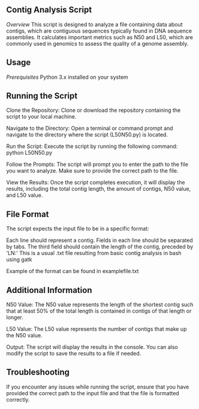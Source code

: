 **Contig Analysis Script**
---
*Overview*
This script is designed to analyze a file containing data about contigs, which are contiguous sequences typically found in DNA sequence assemblies. It calculates important metrics such as N50 and L50, which are commonly used in genomics to assess the quality of a genome assembly.

**Usage**
---
*Prerequisites*
Python 3.x installed on your system

**Running the Script**
---
Clone the Repository: Clone or download the repository containing the script to your local machine.

Navigate to the Directory: Open a terminal or command prompt and navigate to the directory where the script (L50N50.py) is located.

Run the Script: Execute the script by running the following command: python L50N50.py

Follow the Prompts: The script will prompt you to enter the path to the file you want to analyze. Make sure to provide the correct path to the file.

View the Results: Once the script completes execution, it will display the results, including the total contig length, the amount of contigs, N50 value, and L50 value.

**File Format**
---
The script expects the input file to be in a specific format:

Each line should represent a contig.
Fields in each line should be separated by tabs.
The third field should contain the length of the contig, preceded by 'LN:'
This is a usual .txt file resulting from basic contig analysis in bash using gatk

Example of the format can be found in examplefile.txt

**Additional Information**
---
N50 Value: The N50 value represents the length of the shortest contig such that at least 50% of the total length is contained in contigs of that length or longer.

L50 Value: The L50 value represents the number of contigs that make up the N50 value.

Output: The script will display the results in the console. You can also modify the script to save the results to a file if needed.

**Troubleshooting**
---
If you encounter any issues while running the script, ensure that you have provided the correct path to the input file and that the file is formatted correctly.
